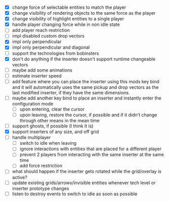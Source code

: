 
- [x] change force of selectable entities to match the player
- [x] change visibility of rendering objects to the same force as the player
- [x] change visibility of highlight entities to a single player
- [x] handle player changing force while in non idle state
- [ ] add player reach restriction
- [ ] impl disabled custom drop vectors
- [x] impl only perpendicular
- [x] impl only perpendicular and diagonal
- [ ] support the technologies from bobinsters
- [x] don't do anything if the inserter doesn't support runtime changeable vectors
- [ ] maybe add some animations
- [ ] estimate inserter speed
- [ ] add feature where you can place the inserter using this mods key bind and it will automatically uses the same pickup and drop vectors as the last modified inserter, if they have the same dimensions.
- [ ] maybe add another key bind to place an inserter and instantly enter the configuration mode
  - [ ] upon entering, clear the cursor
  - [ ] upon leaving, restore the cursor, if possible and if it didn't change through other means in the mean time
- [ ] support ghosts, if possible (I think it is)
- [x] support inserters of any size, and off grid
- [ ] handle multiplayer
  - [ ] switch to idle when leaving
  - [ ] ignore interactions with entities that are placed for a different player
  - [ ] prevent 2 players from interacting with the same inserter at the same time
  - [ ] add force restriction
- [ ] what should happen if the inserter gets rotated while the grid/overlay is active?
- [ ] update existing grids/arrows/invisible entities whenever tech level or inserter prototype changes
- [ ] listen to destroy events to switch to idle as soon as possible
